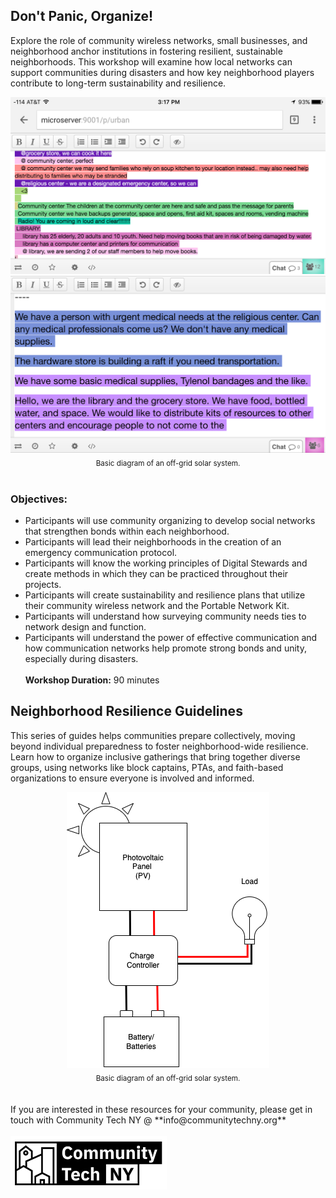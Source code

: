 ## Don't Panic, Organize!
Explore the role of community wireless networks, small businesses, and neighborhood anchor institutions in fostering resilient, sustainable neighborhoods. This workshop will examine how local networks can support communities during disasters and how key neighborhood players contribute to long-term sustainability and resilience.

<div align="center"><img src="/assets/IMG_1504.PNG" alt="" width=""/><img src="/assets/IMG_9080.PNG" alt="" width=""/></div>
<div align="center"><sub> Basic diagram of an off-grid solar system.</sub></div>
<br>

### Objectives:
- Participants will use community organizing to develop social networks that strengthen bonds within each neighborhood.
- Participants will lead their neighborhoods in the creation of an emergency communication protocol.
- Participants will know the working principles of Digital Stewards and create methods in which they can be practiced throughout their projects.
- Participants will create sustainability and resilience plans that utilize their community wireless network and the Portable Network Kit.
- Participants will understand how surveying community needs ties to network design and function.
- Participants will understand the power of effective communication and how communication networks help promote strong bonds and unity, especially during disasters.
<br><br>
**Workshop Duration:** 90 minutes

## Neighborhood Resilience Guidelines
This series of guides helps communities prepare collectively, moving beyond individual preparedness to foster neighborhood-wide resilience. Learn how to organize inclusive gatherings that bring together diverse groups, using networks like block captains, PTAs, and faith-based organizations to ensure everyone is involved and informed.
<div align="center"><img src="https://github.com/Community-Tech-Lab/PNK/blob/main/assets/basicsolarload.png" alt="Basic off-grid solar system" width="" /></div>
<div align="center"><sub> Basic diagram of an off-grid solar system.</sub></div>
<br>
<br>
If you are interested in these resources for your community, please get in touch with Community Tech NY @ **info@communitytechny.org**
<br><br>
<img src="assets/CTLogocopy.png" alt="CTLab Logo" width="250"/>

